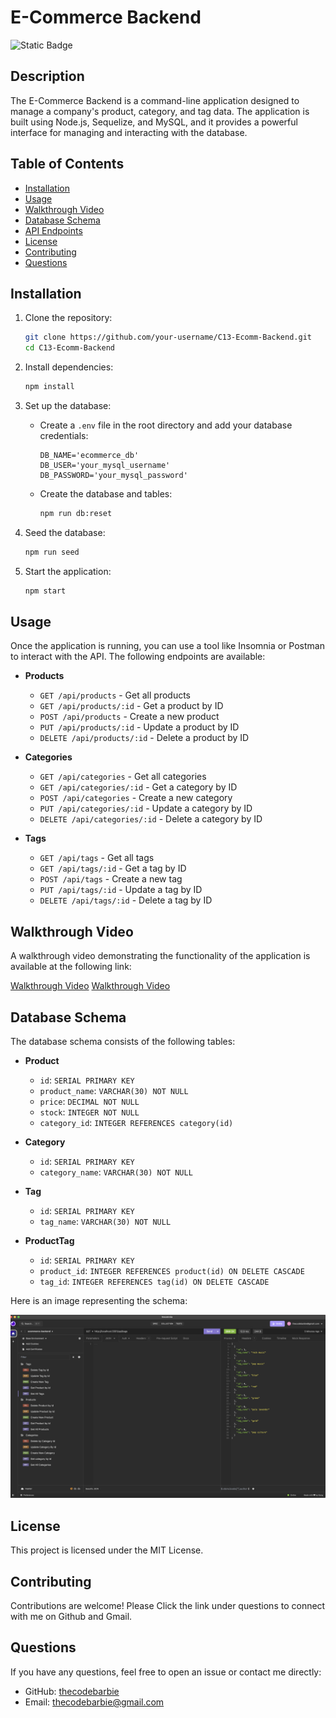 # E-Commerce Backend

![Static Badge](https://img.shields.io/badge/theCODEbarbie-%23FBF6E9?style=for-the-badge&logo=Spotlight&labelColor=%23F79AD3)

## Description

The E-Commerce Backend is a command-line application designed to manage a company's product, category, and tag data. The application is built using Node.js, Sequelize, and MySQL, and it provides a powerful interface for managing and interacting with the database.

## Table of Contents

- [Installation](#installation)
- [Usage](#usage)
- [Walkthrough Video](#walkthrough-video)
- [Database Schema](#database-schema)
- [API Endpoints](#api-endpoints)
- [License](#license)
- [Contributing](#contributing)
- [Questions](#questions)

## Installation

1. Clone the repository:
    ```bash
    git clone https://github.com/your-username/C13-Ecomm-Backend.git
    cd C13-Ecomm-Backend
    ```

2. Install dependencies:
    ```bash
    npm install
    ```

3. Set up the database:
    - Create a `.env` file in the root directory and add your database credentials:
        ```plaintext
        DB_NAME='ecommerce_db'
        DB_USER='your_mysql_username'
        DB_PASSWORD='your_mysql_password'
        ```

    - Create the database and tables:
        ```bash
        npm run db:reset
        ```

4. Seed the database:
    ```bash
    npm run seed
    ```

5. Start the application:
    ```bash
    npm start
    ```

## Usage

Once the application is running, you can use a tool like Insomnia or Postman to interact with the API. The following endpoints are available:

- **Products**
  - `GET /api/products` - Get all products
  - `GET /api/products/:id` - Get a product by ID
  - `POST /api/products` - Create a new product
  - `PUT /api/products/:id` - Update a product by ID
  - `DELETE /api/products/:id` - Delete a product by ID

- **Categories**
  - `GET /api/categories` - Get all categories
  - `GET /api/categories/:id` - Get a category by ID
  - `POST /api/categories` - Create a new category
  - `PUT /api/categories/:id` - Update a category by ID
  - `DELETE /api/categories/:id` - Delete a category by ID

- **Tags**
  - `GET /api/tags` - Get all tags
  - `GET /api/tags/:id` - Get a tag by ID
  - `POST /api/tags` - Create a new tag
  - `PUT /api/tags/:id` - Update a tag by ID
  - `DELETE /api/tags/:id` - Delete a tag by ID

## Walkthrough Video

A walkthrough video demonstrating the functionality of the application is available at the following link:

[Walkthrough Video](https://drive.google.com/file/d/1L6Qukdz-2ExuGKkrWm6s9zH-WsXcBpWZ/view?usp=drive_link)
[Walkthrough Video](https://drive.google.com/file/d/1RdvqK6AazK_t5f3jrqzGxd8R4EribdcT/view?usp=sharing)

## Database Schema

The database schema consists of the following tables:

- **Product**
  - `id`: `SERIAL PRIMARY KEY`
  - `product_name`: `VARCHAR(30) NOT NULL`
  - `price`: `DECIMAL NOT NULL`
  - `stock`: `INTEGER NOT NULL`
  - `category_id`: `INTEGER REFERENCES category(id)`

- **Category**
  - `id`: `SERIAL PRIMARY KEY`
  - `category_name`: `VARCHAR(30) NOT NULL`

- **Tag**
  - `id`: `SERIAL PRIMARY KEY`
  - `tag_name`: `VARCHAR(30) NOT NULL`

- **ProductTag**
  - `id`: `SERIAL PRIMARY KEY`
  - `product_id`: `INTEGER REFERENCES product(id) ON DELETE CASCADE`
  - `tag_id`: `INTEGER REFERENCES tag(id) ON DELETE CASCADE`

Here is an image representing the schema:

![Database Schema](./Assets/ecomm.png)

## License

This project is licensed under the MIT License.

## Contributing

Contributions are welcome! Please Click the link under questions to connect with me on Github and Gmail.

## Questions

If you have any questions, feel free to open an issue or contact me directly:

- GitHub: [thecodebarbie](https://github.com/thecodebarbie)
- Email: thecodebarbie@gmail.com
